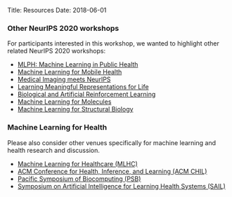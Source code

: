 Title: Resources
Date: 2018-06-01

### Other NeurIPS 2020 workshops

<p>For participants interested in this workshop, we wanted to highlight other related NeurIPS 2020 workshops:</p>

-   [MLPH: Machine Learning in Public Health](https://neurips.cc/Conferences/2020/Schedule?showEvent=16119)
-   [Machine Learning for Mobile Health](https://neurips.cc/Conferences/2020/Schedule?showEvent=16135)
-   [Medical Imaging meets NeurIPS](https://neurips.cc/Conferences/2020/Schedule?showEvent=16140)
-   [Learning Meaningful Representations for Life](https://neurips.cc/Conferences/2020/Schedule?showEvent=16121)
-   [Biological and Artificial Reinforcement Learning](https://neurips.cc/Conferences/2020/Schedule?showEvent=16109)
-   [Machine Learning for Molecules](https://neurips.cc/Conferences/2020/Schedule?showEvent=16136) 
-   [Machine Learning for Structural Biology](https://neurips.cc/Conferences/2020/Schedule?showEvent=16137)

### Machine Learning for Health

<p>Please also consider other venues specifically for machine learning and health research and discussion.</p>

<ul>
    <li><a href="https://www.mlforhc.org/">Machine Learning for Healthcare (MLHC)</a></li>
    <li><a href="https://www.chilconference.org/">ACM Conference for Health, Inference, and Learning (ACM CHIL)</a></li>
    <li><a href="http://psb.stanford.edu/">Pacific Symposium of Biocomputing (PSB)</a></li>
    <li><a href="https://sail.health/">Symposium on Artificial Intelligence for Learning Health Systems (SAIL)</a></li>
</ul>

<!-- Thanks also to the
<a href="program-committee.html">many members of our program committee</a>
for helping peer review all submissions. -->

